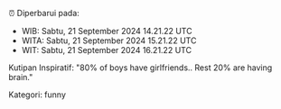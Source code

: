 ⏰ Diperbarui pada:
- WIB: Sabtu, 21 September 2024 14.21.22 UTC
- WITA: Sabtu, 21 September 2024 15.21.22 UTC
- WIT: Sabtu, 21 September 2024 16.21.22 UTC

Kutipan Inspiratif:
"80% of boys have girlfriends.. Rest 20% are having brain."


Kategori: funny

